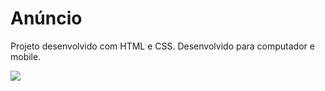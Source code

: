 <h1>Anúncio</h1>
<p>Projeto desenvolvido com HTML e CSS. Desenvolvido para computador e mobile.</p>

<img src = "https://github.com/Alexandre990/Anuncio/blob/master/assets/Notebooks.png?raw=true">
